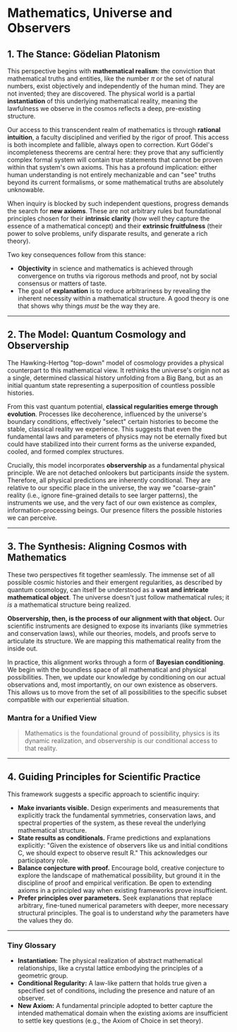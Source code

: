 # Mathematics, Universe and Observers

## 1. The Stance: Gödelian Platonism

This perspective begins with **mathematical realism**: the conviction that mathematical truths and entities, like the number $\pi$ or the set of natural numbers, exist objectively and independently of the human mind. They are not invented; they are discovered. The physical world is a partial **instantiation** of this underlying mathematical reality, meaning the lawfulness we observe in the cosmos reflects a deep, pre-existing structure.

Our access to this transcendent realm of mathematics is through **rational intuition**, a faculty disciplined and verified by the rigor of proof. This access is both incomplete and fallible, always open to correction. Kurt Gödel's incompleteness theorems are central here: they prove that any sufficiently complex formal system will contain true statements that cannot be proven within that system's own axioms. This has a profound implication: either human understanding is not entirely mechanizable and can "see" truths beyond its current formalisms, or some mathematical truths are absolutely unknowable.

When inquiry is blocked by such independent questions, progress demands the search for **new axioms**. These are not arbitrary rules but foundational principles chosen for their **intrinsic clarity** (how well they capture the essence of a mathematical concept) and their **extrinsic fruitfulness** (their power to solve problems, unify disparate results, and generate a rich theory).

Two key consequences follow from this stance:
* **Objectivity** in science and mathematics is achieved through convergence on truths via rigorous methods and proof, not by social consensus or matters of taste.
* The goal of **explanation** is to reduce arbitrariness by revealing the inherent necessity within a mathematical structure. A good theory is one that shows why things *must* be the way they are.

***

## 2. The Model: Quantum Cosmology and Observership

The Hawking-Hertog "top-down" model of cosmology provides a physical counterpart to this mathematical view. It rethinks the universe's origin not as a single, determined classical history unfolding from a Big Bang, but as an initial quantum state representing a superposition of countless possible histories.

From this vast quantum potential, **classical regularities emerge through evolution**. Processes like decoherence, influenced by the universe's boundary conditions, effectively "select" certain histories to become the stable, classical reality we experience. This suggests that even the fundamental laws and parameters of physics may not be eternally fixed but could have stabilized into their current forms as the universe expanded, cooled, and formed complex structures.

Crucially, this model incorporates **observership** as a fundamental physical principle. We are not detached onlookers but participants *inside* the system. Therefore, all physical predictions are inherently conditional. They are relative to our specific place in the universe, the way we "coarse-grain" reality (i.e., ignore fine-grained details to see larger patterns), the instruments we use, and the very fact of our own existence as complex, information-processing beings. Our presence filters the possible histories we can perceive.

***

## 3. The Synthesis: Aligning Cosmos with Mathematics

These two perspectives fit together seamlessly. The immense set of all possible cosmic histories and their emergent regularities, as described by quantum cosmology, can itself be understood as a **vast and intricate mathematical object**. The universe doesn't just follow mathematical rules; it *is* a mathematical structure being realized.

**Observership, then, is the process of our alignment with that object.** Our scientific instruments are designed to expose its invariants (like symmetries and conservation laws), while our theories, models, and proofs serve to articulate its structure. We are mapping this mathematical reality from the inside out.

In practice, this alignment works through a form of **Bayesian conditioning**. We begin with the boundless space of all mathematical and physical possibilities. Then, we update our knowledge by conditioning on our actual observations and, most importantly, on our own existence as observers. This allows us to move from the set of all possibilities to the specific subset compatible with our experiential situation.

### Mantra for a Unified View
> Mathematics is the foundational ground of possibility, physics is its dynamic realization, and observership is our conditional access to that reality.

***

## 4. Guiding Principles for Scientific Practice

This framework suggests a specific approach to scientific inquiry:

* **Make invariants visible.** Design experiments and measurements that explicitly track the fundamental symmetries, conservation laws, and spectral properties of the system, as these reveal the underlying mathematical structure.
* **State results as conditionals.** Frame predictions and explanations explicitly: "Given the existence of observers like us and initial conditions C, we should expect to observe result R." This acknowledges our participatory role.
* **Balance conjecture with proof.** Encourage bold, creative conjecture to explore the landscape of mathematical possibility, but ground it in the discipline of proof and empirical verification. Be open to extending axioms in a principled way when existing frameworks prove insufficient.
* **Prefer principles over parameters.** Seek explanations that replace arbitrary, fine-tuned numerical parameters with deeper, more necessary structural principles. The goal is to understand *why* the parameters have the values they do. 

***

### Tiny Glossary

* **Instantiation:** The physical realization of abstract mathematical relationships, like a crystal lattice embodying the principles of a geometric group.
* **Conditional Regularity:** A law-like pattern that holds true given a specified set of conditions, including the presence and nature of an observer.
* **New Axiom:** A fundamental principle adopted to better capture the intended mathematical domain when the existing axioms are insufficient to settle key questions (e.g., the Axiom of Choice in set theory).
